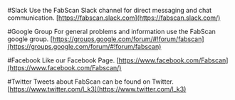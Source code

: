 #Slack
Use the FabScan Slack channel for direct messaging and chat communication. 
[https://fabscan.slack.com](https://fabscan.slack.com/)

#Google Group
For general problems and information use the FabScan google group. 
[https://groups.google.com/forum/#!forum/fabscan](https://groups.google.com/forum/#!forum/fabscan)

#Facebook
Like our Facebook Page.
[https://www.facebook.com/Fabscan](https://www.facebook.com/Fabscan/)

#Twitter
Tweets about FabScan can be found on Twitter. 
[https://www.twitter.com/l_k3](https://www.twitter.com/l_k3)